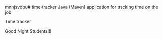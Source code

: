 mnnjsvdbu# time-tracker
Java (Maven) application for tracking time on the job

Time tracker

Good Night Students!!!
